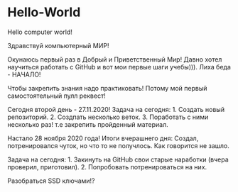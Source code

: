 # Hello-World
Hello computer world!

Здравствуй компьютерный МИР!

Окунаюсь первый раз в Добрый и Приветственный Мир!
Давно хотел научиться работать с GitHub и вот мои первые шаги учебы))).
Лиха беда - НАЧАЛО!

Чтобы закрепить знания  надо практиковать! 
Потому мой первый самостоятельный пулл реквест!

Сегодня второй день - 27.11.2020!
Задача на сегодня:
      1. Создать новый репозиторий.
      2. Создпать несколько веток.
      3. Поработать с ними несколько раз!
      т.е закрепить пройденный материал.
      
Настало 28 ноября 2020 года!
Итоги вчерашнего дня:
      Создал, потренировался чуток, но что то не получлось. Как говорится не зашло.
      
Задача на сегодня:
      1. Закинуть на GitHub свои старые наработки (вчера проверил, приготовил).
      2. Попробовать потренироваться на них.
      
Разобраться  SSD ключами!?
